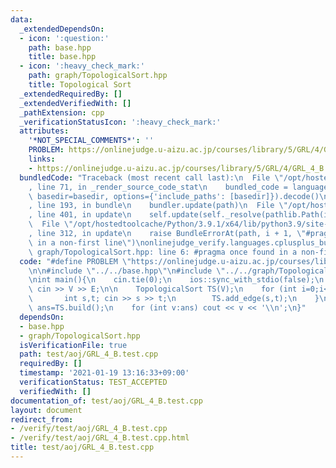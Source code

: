 ```yaml
---
data:
  _extendedDependsOn:
  - icon: ':question:'
    path: base.hpp
    title: base.hpp
  - icon: ':heavy_check_mark:'
    path: graph/TopologicalSort.hpp
    title: Topological Sort
  _extendedRequiredBy: []
  _extendedVerifiedWith: []
  _pathExtension: cpp
  _verificationStatusIcon: ':heavy_check_mark:'
  attributes:
    '*NOT_SPECIAL_COMMENTS*': ''
    PROBLEM: https://onlinejudge.u-aizu.ac.jp/courses/library/5/GRL/4/GRL_4_B
    links:
    - https://onlinejudge.u-aizu.ac.jp/courses/library/5/GRL/4/GRL_4_B
  bundledCode: "Traceback (most recent call last):\n  File \"/opt/hostedtoolcache/Python/3.9.1/x64/lib/python3.9/site-packages/onlinejudge_verify/documentation/build.py\"\
    , line 71, in _render_source_code_stat\n    bundled_code = language.bundle(stat.path,\
    \ basedir=basedir, options={'include_paths': [basedir]}).decode()\n  File \"/opt/hostedtoolcache/Python/3.9.1/x64/lib/python3.9/site-packages/onlinejudge_verify/languages/cplusplus.py\"\
    , line 193, in bundle\n    bundler.update(path)\n  File \"/opt/hostedtoolcache/Python/3.9.1/x64/lib/python3.9/site-packages/onlinejudge_verify/languages/cplusplus_bundle.py\"\
    , line 401, in update\n    self.update(self._resolve(pathlib.Path(included), included_from=path))\n\
    \  File \"/opt/hostedtoolcache/Python/3.9.1/x64/lib/python3.9/site-packages/onlinejudge_verify/languages/cplusplus_bundle.py\"\
    , line 312, in update\n    raise BundleErrorAt(path, i + 1, \"#pragma once found\
    \ in a non-first line\")\nonlinejudge_verify.languages.cplusplus_bundle.BundleErrorAt:\
    \ graph/TopologicalSort.hpp: line 6: #pragma once found in a non-first line\n"
  code: "#define PROBLEM \"https://onlinejudge.u-aizu.ac.jp/courses/library/5/GRL/4/GRL_4_B\"\
    \n\n#include \"../../base.hpp\"\n#include \"../../graph/TopologicalSort.hpp\"\n\
    \nint main(){\n    cin.tie(0);\n    ios::sync_with_stdio(false);\n    int V,E;\
    \ cin >> V >> E;\n\n    TopologicalSort TS(V);\n    for (int i=0;i<E;++i){\n \
    \       int s,t; cin >> s >> t;\n        TS.add_edge(s,t);\n    }\n\n    vector<int>\
    \ ans=TS.build();\n    for (int v:ans) cout << v << '\\n';\n}"
  dependsOn:
  - base.hpp
  - graph/TopologicalSort.hpp
  isVerificationFile: true
  path: test/aoj/GRL_4_B.test.cpp
  requiredBy: []
  timestamp: '2021-01-19 13:16:33+09:00'
  verificationStatus: TEST_ACCEPTED
  verifiedWith: []
documentation_of: test/aoj/GRL_4_B.test.cpp
layout: document
redirect_from:
- /verify/test/aoj/GRL_4_B.test.cpp
- /verify/test/aoj/GRL_4_B.test.cpp.html
title: test/aoj/GRL_4_B.test.cpp
---
```

